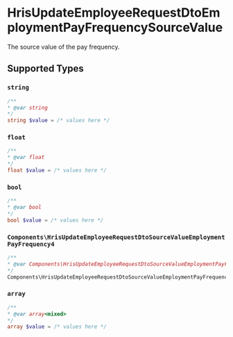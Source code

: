 # HrisUpdateEmployeeRequestDtoEmploymentPayFrequencySourceValue

The source value of the pay frequency.


## Supported Types

### `string`

```php
/**
* @var string
*/
string $value = /* values here */
```

### `float`

```php
/**
* @var float
*/
float $value = /* values here */
```

### `bool`

```php
/**
* @var bool
*/
bool $value = /* values here */
```

### `Components\HrisUpdateEmployeeRequestDtoSourceValueEmploymentPayFrequency4`

```php
/**
* @var Components\HrisUpdateEmployeeRequestDtoSourceValueEmploymentPayFrequency4
*/
Components\HrisUpdateEmployeeRequestDtoSourceValueEmploymentPayFrequency4 $value = /* values here */
```

### `array`

```php
/**
* @var array<mixed>
*/
array $value = /* values here */
```

